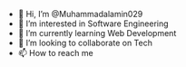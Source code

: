 - 👋 Hi, I’m @Muhammadalamin029
- 👀 I’m interested in Software Engineering
- 🌱 I’m currently learning Web Development
- 💞️ I’m looking to collaborate on Tech
- 📫 How to reach me 

<!---
Muhammadalamin029/Muhammadalamin029 is a ✨ special ✨ repository because its `README.md` (this file) appears on your GitHub profile.
You can click the Preview link to take a look at your changes.
--->
